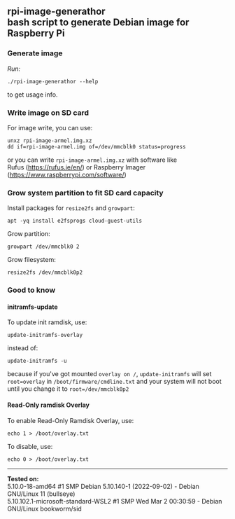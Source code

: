 rpi-image-generathor \
bash script to generate Debian image for Raspberry Pi
---

### Generate image
*Run:*
```
./rpi-image-generathor --help
```
to get usage info.

### Write image on SD card
For image write, you can use:
```
unxz rpi-image-armel.img.xz
dd if=rpi-image-armel.img of=/dev/mmcblk0 status=progress
```
or you can write `rpi-image-armel.img.xz` with software like \
Rufus (https://rufus.ie/en/) or Raspberry Imager (https://www.raspberrypi.com/software/)

### Grow system partition to fit SD card capacity
Install packages for `resize2fs` and `growpart`:
```
apt -yq install e2fsprogs cloud-guest-utils
```
Grow partition:
```
growpart /dev/mmcblk0 2
```
Grow filesystem:
```
resize2fs /dev/mmcblk0p2
```

### Good to know

#### initramfs-update
To update init ramdisk, use:
```
update-initramfs-overlay
```
instead of:
```
update-initramfs -u
```
because if you've got mounted `overlay on /`, `update-initramfs` will set `root=overlay`
in `/boot/firmware/cmdline.txt` and your system will not boot until you change it to `root=/dev/mmcblk0p2`

#### Read-Only ramdisk Overlay
To enable Read-Only Ramdisk Overlay, use:
```
echo 1 > /boot/overlay.txt
```
To disable, use:
```
echo 0 > /boot/overlay.txt
```

---
**Tested on:** \
5.10.0-18-amd64 #1 SMP Debian 5.10.140-1 (2022-09-02) - Debian GNU/Linux 11 (bullseye) \
5.10.102.1-microsoft-standard-WSL2 #1 SMP Wed Mar 2 00:30:59 - Debian GNU/Linux bookworm/sid

